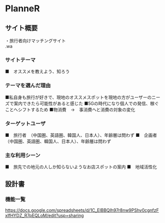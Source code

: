 # PlanneR

## サイト概要
・旅行者向けマッチングサイト  
.wa


### サイトテーマ
■　オススメを教えよう、知ろう

### テーマを選んだ理由
■私自身も旅行が好きで、現地のオススメスポットを現地の方がユーザーのニーズで案内できたら可能性があると感じた
■5Gの時代になり個人での発信、稼ぐことへシフトするため
■物消費　→　事消費へと消費の対象の変化

### ターゲットユーザ
■　旅行者　（中国圏、英語圏、韓国人、日本人）、年齢層は問わず
■　企画者　（中国圏、英語圏、韓国人、日本人）、年齢層は問わず

### 主な利用シーン
■　旅先での地元の人しか知らないようなお店スポットの案内
■　地域活性化

## 設計書

### 機能一覧
https://docs.google.com/spreadsheets/d/1C_EIBBQIh97r8nw9PShv0cgnfzFxlfHYDZ_R7pEQLoM/edit?usp=sharing

